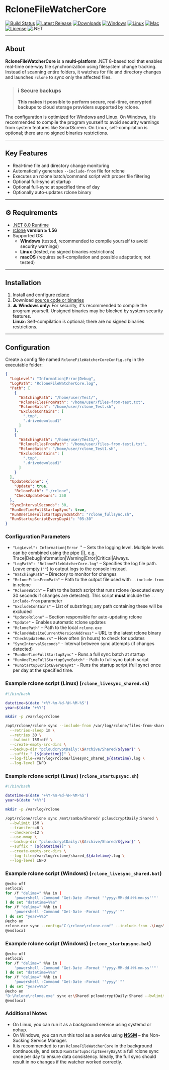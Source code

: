 # RcloneFileWatcherCore

[![Build Status](https://github.com/mstarczewski/RcloneFileWatcherCore/actions/workflows/release.yml/badge.svg)](https://github.com/mstarczewski/RcloneFileWatcherCore/actions)
[![Latest Release](https://img.shields.io/github/v/release/mstarczewski/RcloneFileWatcherCore)](https://github.com/mstarczewski/RcloneFileWatcherCore/releases)
[![Downloads](https://img.shields.io/github/downloads/mstarczewski/RcloneFileWatcherCore/latest/total)](https://github.com/mstarczewski/RcloneFileWatcherCore/releases)
[![Windows](https://img.shields.io/badge/Platform-Windows-blue?logo=windows)](https://github.com/mstarczewski/RcloneFileWatcherCore)
[![Linux](https://img.shields.io/badge/Platform-Linux-green?logo=linux)](https://github.com/mstarczewski/RcloneFileWatcherCore)
[![Mac](https://img.shields.io/badge/Platform-macOS-black?logo=apple)](https://github.com/mstarczewski/RcloneFileWatcherCore)
[![License](https://img.shields.io/github/license/mstarczewski/RcloneFileWatcherCore)](https://github.com/mstarczewski/RcloneFileWatcherCore/blob/master/LICENSE)
![.NET](https://shields.io/badge/.NET-8.0-blue)

---

## About

**RcloneFileWatcherCore** is a **multi-platform** .NET 8-based tool that enables real-time one-way file synchronization using filesystem change tracking. Instead of scanning entire folders, it watches for file and directory changes and launches `rclone` to sync only the affected files.

>### ℹ️ Secure backups
> **This makes it possible to perform secure, real-time, encrypted backups to cloud storage providers supported by rclone.**

The configuration is optimized for Windows and Linux. On Windows, it is recommended to compile the program yourself to avoid security warnings from system features like SmartScreen. On Linux, self-compilation is optional; there are no signed binaries restrictions.

---

## Key Features

- Real-time file and directory change monitoring
- Automatically generates `--include-from` file for rclone
- Executes an rclone batch/command script with proper file filtering
- Optional full-sync at startup
- Optional full-sync at specified time of day
- Optionally auto-updates rclone binary

---

## ⚙️ Requirements

- [.NET 8.0 Runtime](https://dotnet.microsoft.com/en-us/download)
- [rclone](https://rclone.org/downloads/) **version ≥ 1.56**
- Supported OS:
  - **Windows** (tested, recommended to compile yourself to avoid security warnings)
  - **Linux** (tested, no signed binaries restrictions)
  - **macOS** (requires self-compilation and possible adaptation; not tested)

---

## Installation

1. Install and configure [rclone](https://rclone.org/)
2. Download [source code or binaries](https://github.com/mstarczewski/RcloneFileWatcherCore/releases)
3. ⚠️ **Windows only:** For security, it's recommended to compile the program yourself. Unsigned binaries may be blocked by system security features.  
   **Linux:** Self-compilation is optional; there are no signed binaries restrictions.

---

## Configuration

Create a config file named `RcloneFileWatcherCoreConfig.cfg` in the executable folder:

```json
{
  "LogLevel": "Information|Error|Debug",
  "LogPath": "RcloneFileWatcherCore.log",
  "Path": [
    {
      "WatchingPath": "/home/user/Test/",
      "RcloneFilesFromPath": "/home/user/files-from-test.txt",
      "RcloneBatch": "/home/user/rclone_Test.sh",
      "ExcludeContains": [
        ".tmp",
        ".drivedownload1"
      ]
    },
    {
      "WatchingPath": "/home/user/Test1/",
      "RcloneFilesFromPath": "/home/user/files-from-test1.txt",
      "RcloneBatch": "/home/user/rclone_Test1.sh",
      "ExcludeContains": [
        ".tmp",
        ".drivedownload1"
      ]
    }
  ],
  "UpdateRclone": {
    "Update": true,
    "RclonePath": "./rclone",
    "CheckUpdateHours": 350
  },
  "SyncIntervalSeconds": 30,
  "RunOneTimeFullStartupSync": true,
  "RunOneTimeFullStartupSyncBatch": "rclone_fullsync.sh",
  "RunStartupScriptEveryDayAt": "05:30"
}

```

### Configuration Parameters

* `"LogLevel": Information|Error `" – Sets the logging level. Multiple levels can be combined using the pipe (|), e.g. Trace|Debug|Information|Warning|Error|Critical|Always.
* `"LogPath": "RcloneFileWatcherCore.log"` – Specifies the log file path. Leave empty (`""`) to output logs to the console instead.
* `"WatchingPath"` – Directory to monitor for changes
* `"RcloneFilesFromPath"` – Path to the output file used with `--include-from` in rclone
* `"RcloneBatch"` – Path to the batch script that runs rclone (executed every 30 seconds if changes are detected). This script **must** include the `--include-from` parameter
* `"ExcludeContains"` – List of substrings; any path containing these will be excluded
* `"UpdateRclone"` – Section responsible for auto-updating rclone
* `"Update"` – Enables automatic rclone updates
* `"RclonePath"` – Path to the local `rclone.exe`
* `"RcloneWebsiteCurrentVersionAddress"` – URL to the latest rclone binary
* `"CheckUpdateHours"` – How often (in hours) to check for updates
* `"SyncIntervalSeconds"` -	Interval between sync attempts (if changes detected)
* `"RunOneTimeFullStartupSync"` -	Runs a full sync batch at startup
* `"RunOneTimeFullStartupSyncBatch"` - Path to full sync batch script
* `"RunStartupScriptEveryDayAt"` - Runs the startup script (full sync) once per day at the specified time.

### Example rclone script (Linux) (`rclone_livesync_shared.sh`)

```bash
#!/bin/bash

datetime=$(date '+%Y-%m-%d-%H-%M-%S')
year=$(date '+%Y')

mkdir -p /var/log/rclone

/opt/rclone/rclone sync --include-from /var/log/rclone/files-from-shared.txt /mnt/samba/Shared pcloudcryptDaily:Shared \
  --retries-sleep 1m \
  --retries 30 \
  --bwlimit 15M:off \
  --create-empty-src-dirs \
  --backup-dir "pcloudcryptDaily:\$Archive/Shared/${year}" \
  --suffix " [${datetime}]" \
  --log-file=/var/log/rclone/livesync_shared_${datetime}.log \
  --log-level INFO
```
### Example rclone script (Linux) (`rclone_startupsync.sh`)

```bash
#!/bin/bash

datetime=$(date '+%Y-%m-%d-%H-%M-%S')
year=$(date '+%Y')

mkdir -p /var/log/rclone

/opt/rclone/rclone sync /mnt/samba/Shared/ pcloudcryptDaily:Shared \
  --bwlimit 15M \
  --transfers=6 \
  --checkers=12 \
  --use-mmap \
  --backup-dir "pcloudcryptDaily:\$Archive/Shared/${year}" \
  --suffix " [${datetime}]" \
  --create-empty-src-dirs \
  --log-file=/var/log/rclone/shared_${datetime}.log \
  --log-level INFO
```

### Example rclone script (Windows) (`rclone_livesync_shared.bat`)

```bash
@echo off
setlocal
for /f "delims=" %%a in (
    'powershell -Command "Get-Date -Format ''yyyy-MM-dd-HH-mm-ss''"'
) do set "datetime=%%a"
for /f "delims=" %%b in (
    'powershell -Command "Get-Date -Format ''yyyy''"'
) do set "year=%%b"
@echo on
rclone.exe sync --config="C:\rclone\rclone.conf" --include-from .\Logs\files-from-shared.txt e:\Shared pcloudcryptDaily:Shared --retries-sleep 1m --retries 30 --bwlimit 30M:off --create-empty-src-dirs --backup-dir pcloudcryptDaily:$Archive\Shared\%year% --suffix " [%datetime%]" --log-file=.\Logs\log_livesync_shared.txt --log-level INFO
@endlocal
```
### Example rclone script (Windows) (`rclone_startupsync.bat`)

```bash
@echo off
setlocal
for /f "delims=" %%a in (
    'powershell -Command "Get-Date -Format ''yyyy-MM-dd-HH-mm-ss''"'
) do set "datetime=%%a"
for /f "delims=" %%b in (
    'powershell -Command "Get-Date -Format ''yyyy''"'
) do set "year=%%b"
@echo on
"D:\Rclone\rclone.exe" sync e:\Shared pcloudcryptDaily:Shared --bwlimit 25M:off --transfers=32 --checkers=60 --backup-dir pcloudcryptDaily:$Archive\Shared\%year% --suffix " [%datetime%]" --create-empty-src-dirs --log-file=d:\log_shared.txt --log-level INFO
@endlocal
```

### Additional Notes

* On Linux, you can run it as a background service using systemd or nohup.
* On Windows, you can run this tool as a service using **[NSSM](https://nssm.cc/)** – the Non-Sucking Service Manager.
* It is recommended to run  `RcloneFileWatcherCore` in the background continuously, and setup `RunStartupScriptEveryDayAt` a full rclone sync once per day to ensure data consistency. Ideally, the full sync should result in no changes if the watcher worked correctly.
